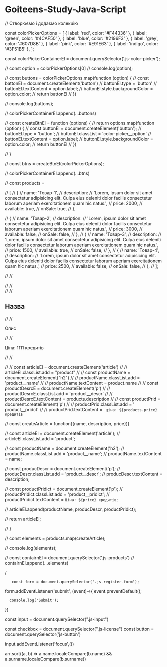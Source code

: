 # Goiteens-Study-Java-Script
















      
// Створюємо і додаємо колекцію

const colorPickerOptions = [
   { label: 'red', color: '#F44336' },
   { label: 'green', color: '#4CAF50' },
   { label: 'blue', color: '#2196F3' },
   { label: 'grey', color: '#607D8B' },
   { label: 'pink', color: '#E91E63' },
   { label: 'indigo', color: '#3F51B5' },
 ];
 
 const colorPickerContainerEl = document.querySelector('.js-color-picker');
 
//  const option = colorPickerOptions[0]
//  console.log(option);
 


// const buttons = colorPickerOptions.map(function (option) {
// const battonEl = document.createElement('button')
//  battonEl.type = 'button'
//  battonEl.textContent = option.label;
//  battonEl.style.backgroundColor = option.color;
//  return battonEl
// })

// console.log(buttons);


// colorPickerContainerEl.append(...buttons)



// const createBtnEl = function (options) {
//     return options.map(function (option) {
//        const buttonEl = document.createElement('button');
//          buttonEl.type = 'button';
//          buttonEl.classList = 'color-picker__option'
//          buttonEl.textContent = option.label;
//          buttonEl.style.backgroundColor = option.color;
//      return buttonEl
//      })    
     
//    }
 
//    const btns = createBtnEl(colorPickerOptions);
 
 
//    colorPickerContainerEl.append(...btns)



// const products = 

//    [
//     {
//       name: 'Товар-1',
//       description:
//         'Lorem, ipsum dolor sit amet consectetur adipisicing elit. Culpa eius deleniti dolor facilis consectetur laborum aperiam exercitationem quam hic natus.',
//       price: 2000,
//       available: true,
//       onSale: true,
//     },
    
// {
//       name: 'Товар-2',
//       description:
//         'Lorem, ipsum dolor sit amet consectetur adipisicing elit. Culpa eius deleniti dolor facilis consectetur laborum aperiam exercitationem quam hic natus.',
//       price: 3000,
//       available: false,
//       onSale: false,
//     },
// {
//       name: 'Товар-3',
//       description:
//         'Lorem, ipsum dolor sit amet consectetur adipisicing elit. Culpa eius deleniti dolor facilis consectetur laborum aperiam exercitationem quam hic natus.',
//       price: 1500,
//       available: true,
//       onSale: false,
//     },
// {
//       name: 'Товар-4',
//       description:
//         'Lorem, ipsum dolor sit amet consectetur adipisicing elit. Culpa eius deleniti dolor facilis consectetur laborum aperiam exercitationem quam hic natus.',
//       price: 2500,
//       available: false,
//       onSale: false,
//     },
//   ];


// //   <div class="js-products"></div>
// // <article class="product">
// //   <h2 class="product__name">Назва</h2>
// //   <p class="product__descr">Опис</p>
// //   <p product__pridct>Ціна: 1111 кредитів</p>
// // </article>

// // const articleEl = document.createElement('article')
// // articleEl.classList.add = "product"
// // const productName = document.createElement("h2")
// // productName.classList.add = 'product__name'
// // productName.textContent = product.name
// // const productDesrcE = document.createElement('p')
// // productDesrcE.classList.add = 'product__descr'
// // productDesrcE.textContent = products.description
// // const productPrid = document.createElement('p')
// // productPrid.classList.add = ' product__pridct'
// // productPrid.textContent = ` ціна: ${products.price} кредитів`



// const createArticle = function({name, description, price}){

//     const articleEl = document.createElement('article');
//     articleEl.classList.add = 'product';

//     const productName = document.createElement('h2');
//     productName.classList.add = 'product__name';
//     productName.textContent = name;

//     const producDescr = document.createElement('p');
//     producDescr.classList.add = 'product__descr';
//     producDescr.textContent = description;

//     const productPridict = document.createElement('p');
//     productPridict.classList.add = 'product__pridict';
//     productPridict.textContent = `Ціна: ${price} кредитів`;

//     articleEl.append(productName, producDescr, productPridict);

//     return articleEl;

// }

// const elements = products.map(createArticle);

// console.log(elements);

// const contairnEl = document.querySelector('.js-products')
// contairnEl.append(...elements)







/













       const form = document.querySelector('.js-register-form');
  
  form.addEventListener('submit', (event)=>{
      event.preventDefault();
  
      
      console.log('Submit');
  })
    


const input = document.querySelector(".js-input")

const checkbox = document.querySelector(".js-license")
const button = document.querySelector('js-button')



input.addEventListener('focus',())

































arr.sort((a, b) => a.name.localeCompare(b.name) && a.surname.localeCompare(b.surname))